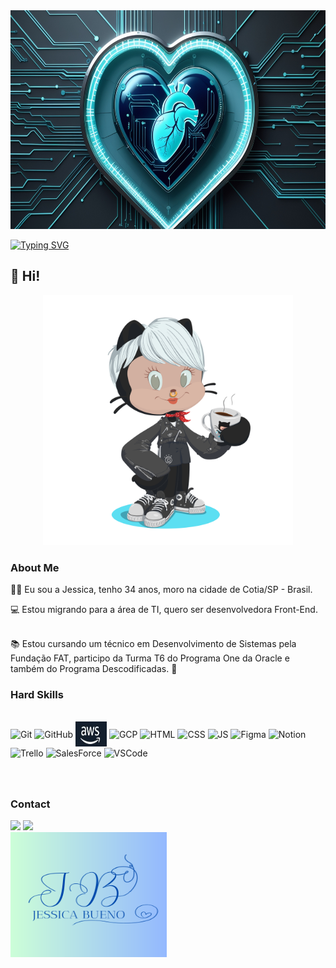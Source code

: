 <img width=100% height="350px" src="https://github.com/JessicaApBueno/JessicaApBueno/blob/main/Leonardo_Phoenix_10_Create_a_futuristic_cover_art_featuring_a_2.jpg"/>

<a href="https://git.io/typing-svg"><img src="https://readme-typing-svg.demolab.com?font=Fira+Code&size=50&pause=1000&color=6ACDCA&center=true&vCenter=true&width=435&lines=Hello!;My+name+is...;Jessica+Bueno.;Be+Welcome+%F0%9F%A5%B0" alt="Typing SVG" /></a>

 ## 👋 Hi!


<div align="center">
  <img height="400em" src="https://github.com/JessicaApBueno/JessicaApBueno/blob/main/octocat-1737055773569.png" />
 </div>
  
### About Me

🧑‍🦳 Eu sou a Jessica, tenho 34 anos, moro na cidade de Cotia/SP - Brasil.
<br>

💻 Estou migrando para a área de TI, quero ser desenvolvedora Front-End.

<br>
 📚 Estou cursando um técnico em Desenvolvimento de Sistemas pela Fundação FAT, participo da Turma T6 do Programa One da Oracle e também do Programa Descodificadas. 📓

 

### Hard Skills

<div style="display: inline_block"><br>
<img align="center" alt="Git" height="40" width="50" src="https://img.icons8.com/?size=100&id=20906&format=png&color=000000" />
<img align="center" alt="GitHub" height="40" width="50" src="https://img.icons8.com/?size=100&id=52539&format=png&color=000000" />
<img align="center" alt="AWS" height="40" width="50" src="https://github.com/JessicaApBueno/JessicaApBueno/blob/main/aws.jpg" />
<img align="center" alt="GCP" height="40" width="50" src="https://cdn.jsdelivr.net/gh/devicons/devicon/icons/googlecloud/googlecloud-original.svg" height="40" alt="googlecloud logo" />
<img align="center" alt="HTML" height="40" width="50" src="https://img.icons8.com/?size=100&id=20909&format=png&color=000000" />
<img align="center" alt="CSS" height="40" width="50" src="https://img.icons8.com/?size=100&id=21278&format=png&color=000000" />
<img align="center" alt="JS" height="40" width="50" src="https://img.icons8.com/?size=100&id=PXTY4q2Sq2lG&format=png&color=000000" />
<img align="center" alt="Figma" height="40" width="50" src="https://img.icons8.com/?size=100&id=8gfeOoqrHqJU&format=png&color=000000" />
<img align="center" alt="Notion" height="40" width="50" src="https://img.icons8.com/?size=100&id=wue74HqaylSJ&format=png&color=000000" />
<img align="center" alt="Trello" height="40" width="50" src="https://cdn.jsdelivr.net/gh/devicons/devicon/icons/trello/trello-plain.svg" height="40" alt="trello logo"  />
<img  align="center" alt="SalesForce" height="40" width="50" src="https://img.icons8.com/?size=100&id=38804&format=png&color=000000" />
<img align="center" alt="VSCode" height="40" width="50" src="https://cdn.jsdelivr.net/gh/devicons/devicon/icons/vscode/vscode-original.svg" height="40" alt="vscode logo"  />
<div align="left">


###

</div>
<br>

### Contact
<div> 
 <a href = "mailto:buenojessicaaparecida@gmail.com"><img src="https://img.shields.io/badge/-Gmail-%23333?style=for-the-badge&logo=gmail&logoColor=white" target="_blank"></a>
  <a href="https://www.linkedin.com/in/jessica-ap-bueno/" target="_blank"><img src="https://img.shields.io/badge/-LinkedIn-%230077B5?style=for-the-badge&logo=linkedin&logoColor=white" target="_blank"></a> 
</div>

<img align="left" alt="assinatura" height="200" width="250" src="https://github.com/JessicaApBueno/JessicaApBueno/blob/main/JB%20(8).png" />


###

